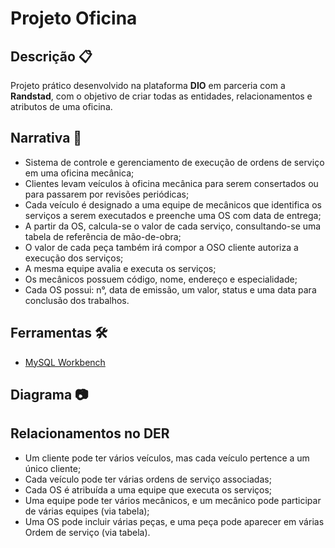# Projeto Oficina

## Descrição 📋
Projeto prático desenvolvido na plataforma **DIO** em parceria com a **Randstad**, com o objetivo de criar todas as entidades, relacionamentos e atributos de uma oficina.

## Narrativa 🎯
- Sistema de controle e gerenciamento de execução de ordens de serviço em uma oficina mecânica;
- Clientes levam veículos à oficina mecânica para serem consertados ou para passarem por revisões  periódicas;
- Cada veículo é designado a uma equipe de mecânicos que identifica os serviços a serem executados e preenche uma OS com data de entrega;
- A partir da OS, calcula-se o valor de cada serviço, consultando-se uma tabela de referência de mão-de-obra;
- O valor de cada peça também irá compor a OSO cliente autoriza a execução dos serviços;
- A mesma equipe avalia e executa os serviços;
- Os mecânicos possuem código, nome, endereço e especialidade;
- Cada OS possui: n°, data de emissão, um valor, status e uma data para conclusão dos trabalhos.

## Ferramentas 🛠️
- [MySQL Workbench](https://www.mysql.com/products/workbench/)

## Diagrama 📷

## Relacionamentos no DER
- Um cliente pode ter vários veículos, mas cada veículo pertence a um único cliente;
- Cada veículo pode ter várias ordens de serviço associadas;
- Cada OS é atribuída a uma equipe que executa os serviços;
- Uma equipe pode ter vários mecânicos, e um mecânico pode participar de várias equipes (via tabela);
- Uma OS pode incluir várias peças, e uma peça pode aparecer em várias Ordem de serviço (via tabela).
